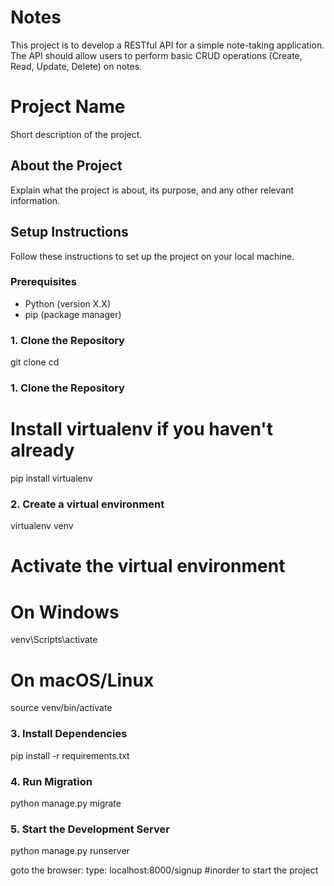 # Notes
This project is to develop a RESTful API for a simple note-taking application. The API should allow users to perform basic CRUD operations (Create, Read, Update, Delete) on notes.

# Project Name

Short description of the project.

## About the Project

Explain what the project is about, its purpose, and any other relevant information.

## Setup Instructions

Follow these instructions to set up the project on your local machine.

### Prerequisites

- Python (version X.X)
- pip (package manager)

### 1. Clone the Repository

git clone <repository-url>
cd <repository-name>

### 1. Clone the Repository

# Install virtualenv if you haven't already
pip install virtualenv

### 2. Create a virtual environment
virtualenv venv

# Activate the virtual environment
# On Windows
venv\Scripts\activate
# On macOS/Linux
source venv/bin/activate

### 3. Install Dependencies

pip install -r requirements.txt

### 4. Run Migration
python manage.py migrate

### 5. Start the Development Server 
python manage.py runserver

goto the browser:
type:
localhost:8000/signup    #inorder to start the project
